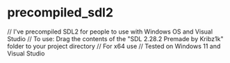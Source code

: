 # precompiled_sdl2

// I've precompiled SDL2 for people to use with Windows OS and Visual Studio
// To use: Drag the contents of the "SDL 2.28.2 Premade by Kribz1k" folder to your project directory
// For x64 use
// Tested on Windows 11 and Visual Studio
